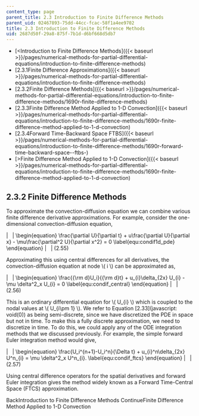 ```yaml
---
content_type: page
parent_title: 2.3 Introduction to Finite Difference Methods
parent_uid: 02467893-75dd-44cc-fcac-58f1a4ee9702
title: 2.3 Introduction to Finite Difference Methods
uid: 2687d50f-29a8-875f-7b1d-d6bf668d5db7
---
```


*   [<Introduction to Finite Difference Methods]({{< baseurl >}}/pages/numerical-methods-for-partial-differential-equations/introduction-to-finite-difference-methods)
*   [2.3.1Finite Difference Approximations]({{< baseurl >}}/pages/numerical-methods-for-partial-differential-equations/introduction-to-finite-difference-methods)
*   [2.3.2Finite Difference Methods]({{< baseurl >}}/pages/numerical-methods-for-partial-differential-equations/introduction-to-finite-difference-methods/1690r-finite-difference-methods)
*   [2.3.3Finite Difference Method Applied to 1-D Convection]({{< baseurl >}}/pages/numerical-methods-for-partial-differential-equations/introduction-to-finite-difference-methods/1690r-finite-difference-method-applied-to-1-d-convection)
*   [2.3.4Forward Time-Backward Space FTBS]({{< baseurl >}}/pages/numerical-methods-for-partial-differential-equations/introduction-to-finite-difference-methods/1690r-forward-time-backward-space--ftbs-)
*   [\>Finite Difference Method Applied to 1-D Convection]({{< baseurl >}}/pages/numerical-methods-for-partial-differential-equations/introduction-to-finite-difference-methods/1690r-finite-difference-method-applied-to-1-d-convection)

2.3.2 Finite Difference Methods
-------------------------------

To approximate the convection-diffusion equation we can combine various finite difference derivative approximations. For example, consider the one-dimensional convection-diffusion equation,

| &nbsp; | \\begin{equation} \\frac{\\partial U}{\\partial t} + u\\frac{\\partial U}{\\partial x} - \\mu\\frac{\\partial^2 U}{\\partial x^2} = 0 \\label{equ:condif1d\_pde} \\end{equation} | &nbsp; | (2.55) 

Approximating this using central differences for all derivatives, the convection-diffusion equation at node \\( i \\) can be approximated as,

| &nbsp; | \\begin{equation} \\frac{{\\rm d}U\_i}{{\\rm d}t} + u\_{i}\\delta\_{2x} U\_{i} - \\mu \\delta^2\_x U\_{i} = 0 \\label{equ:condif\_central} \\end{equation} | &nbsp; | (2.56) 

This is an ordinary differential equation for \\( U\_{i} \\) which is coupled to the nodal values at \\( U\_{i\\pm 1} \\). We refer to Equation [2.33](javascript: void(0)) as being semi-discrete, since we have discretized the PDE in space but not in time. To make this a fully discrete approximation, we need to discretize in time. To do this, we could apply any of the ODE integration methods that we discussed previously. For example, the simple forward Euler integration method would give,

| &nbsp; | \\begin{equation} \\frac{U\_i^{n+1}-U\_i^n}{\\Delta t} + u\_{i}^n\\delta\_{2x} U^n\_{i} = \\mu \\delta^2\_x U^n\_{i}. \\label{equ:condif\_ftcs} \\end{equation} | &nbsp; | (2.57) 

Using central difference operators for the spatial derivatives and forward Euler integration gives the method widely known as a Forward Time-Central Space (FTCS) approximation.

BackIntroduction to Finite Difference Methods ContinueFinite Difference Method Applied to 1-D Convection